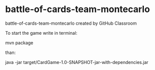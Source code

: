 # battle-of-cards-team-montecarlo
battle-of-cards-team-montecarlo created by GitHub Classroom

To start the game write in terminal:

mvn package

than:

java -jar target/CardGame-1.0-SNAPSHOT-jar-with-dependencies.jar
